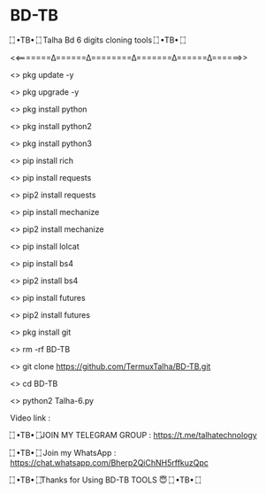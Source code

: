 # BD-TB
۝ •TB• ۝   Talha  Bd 6 digits cloning tools ۝ •TB• ۝

<<=======∆======∆========∆=======∆======∆======>>

<> pkg update -y

<> pkg upgrade -y

<> pkg install python

<> pkg install python2

<> pkg install python3

<> pip install rich

<> pip install requests

<> pip2 install requests

<> pip install mechanize

<> pip2 install mechanize

<> pip install lolcat

<> pip install bs4

<> pip2 install bs4

<> pip install futures

<> pip2 install futures

<> pkg install git

<> rm -rf BD-TB

<> git clone https://github.com/TermuxTalha/BD-TB.git

<> cd BD-TB

<> python2 Talha-6.py

Video link :

  ۝ •TB• ۝JOIN MY TELEGRAM GROUP : https://t.me/talhatechnology

 ۝ •TB• ۝ Join my WhatsApp  : https://chat.whatsapp.com/Bherp2QiChNH5rffkuzQpc

 ۝ •TB• ۝Thanks for Using BD-TB TOOLS  😇  ۝ •TB• ۝
